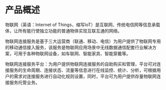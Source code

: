 
# 产品概述

物联网（英语：Internet of Things，缩写IoT）是互联网、传统电信网等信息承载体，让所有能行使独立功能的普通物体实现互联互通的网络。

物联网连接服务是基于三大运营商（联通、移动、电信）为用户提供了物联网专用的移动通信接入服务，该服务是物联网应用场景中无线数据通信配套行业解决方案，可用于各种物联网设备，如车联网、智能家具、智能穿戴等。

物联网连接服务平台：为用户提供物联网连接服务的自助购买和管理，平台可对连接服务的生命周期、连接状态、流量等信息进行在线监控、统计、分析，可根据用户的需求对连接服务进行自动化规则设置，同时，平台可为用户提供存量物联网连接服务托管业务。
